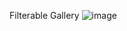 Filterable Gallery
![image](https://github.com/darshan1005/javaScript_projects/assets/114302987/6ad8c01a-f3df-4d75-82a9-2393c0e77b6c)
